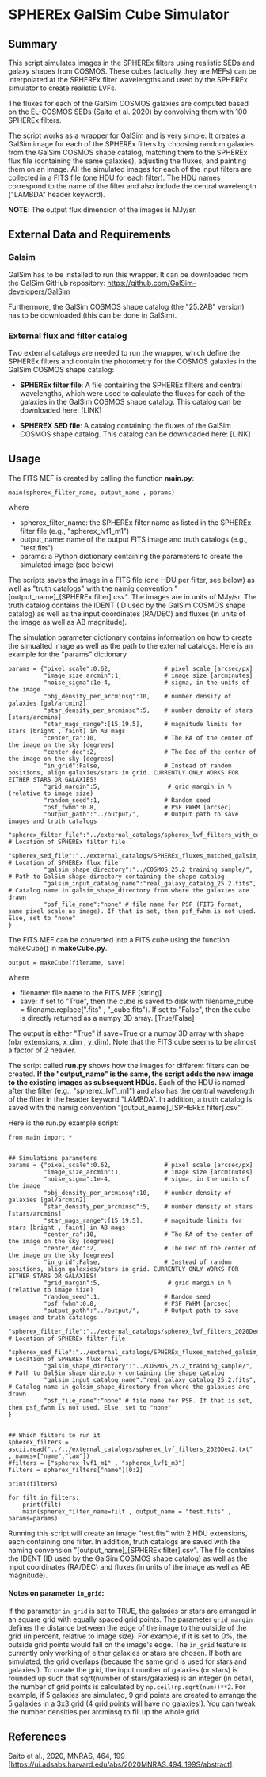 # SPHEREx GalSim Cube Simulator

## Summary

This script simulates images in the SPHEREx filters using realistic SEDs and galaxy shapes from COSMOS. These cubes (actually they are MEFs) can be interpolated at the SPHEREx filter wavelengths and used by the SPHEREx simulator to create realistic LVFs.

The fluxes for each of the GalSim COSMOS galaxies are computed based on the EL-COSMOS SEDs (Saito et al. 2020) by convolving them with 100 SPHEREx filters. 

The script works as a wrapper for GalSim and is very simple: It creates a GalSim image for each of the SPHEREx filters by choosing random galaxies from the GalSim COSMOS shape catalog, matching them to the SPHEREx flux file (containing the same galaxies), adjusting the fluxes, and painting them on an image. All the simulated images for each of the input filters are collected in a FITS file (one HDU for each filter). The HDU names correspond to the name of the filter and also include the central wavelength ("LAMBDA" header keyword).

__NOTE__: The output flux dimension of the images is MJy/sr.

## External Data and Requirements

### Galsim

GalSim has to be installed to run this wrapper. It can be downloaded from the GalSim GitHub repository:
https://github.com/GalSim-developers/GalSim

Furthermore, the GalSim COSMOS shape catalog (the "25.2AB" version) has to be downloaded (this can be done in GalSim).

### External flux and filter catalog

Two external catalogs are needed to run the wrapper, which define the SPHEREx filters and contain the photometry for the COSMOS galaxies in the GalSim COSMOS shape catalog:

* __SPHEREx filter file__: A file containing the SPHEREx filters and central wavelengths, which were used to calculate the fluxes for each of the galaxies in the GalSim COSMOS shape catalog. This catalog can be downloaded here: [LINK]

* __SPHEREX SED file__: A catalog containing the fluxes of the GalSim COSMOS shape catalog. This catalog can be downloaded here: [LINK]


## Usage

The FITS MEF is created by calling the function __main.py__:

```
main(spherex_filter_name, output_name , params)
```

where

* spherex_filter_name: the SPHEREx filter name as listed in the SPHEREx filter file (e.g., "spherex_lvf1_m1")
* output_name: name of the output FITS image and truth catalogs (e.g., "test.fits")
* params: a Python dictionary containing the parameters to create the simulated image (see below)

The scripts saves the image in a FITS file (one HDU per filter, see below) as well as "truth catalogs" with the namig convention "[output_name]_[SPHEREx filter].csv". The images are in units of MJy/sr. The truth catalog contains the IDENT (ID used by the GalSim COSMOS shape catalog) as well as the input coordinates (RA/DEC) and fluxes (in units of the image as well as AB magnitude).


The simulation parameter dictionary contains information on how to create the simualted image as well as the path to the external catalogs.
Here is an example for the "params" dictionary

```
params = {"pixel_scale":0.62,               # pixel scale [arcsec/px]
          "image_size_arcmin":1,            # image size [arcminutes]
          "noise_sigma":1e-4,               # sigma, in the units of the image
          "obj_density_per_arcminsq":10,    # number density of galaxies [gal/arcmin2] 
          "star_density_per_arcminsq":5,    # number density of stars [stars/arcmins]
          "star_mags_range":[15,19.5],      # magnitude limits for stars [bright , faint] in AB mags
          "center_ra":10,                   # The RA of the center of the image on the sky [degrees]
          "center_dec":2,                   # The Dec of the center of the image on the sky [degrees]
          "in_grid":False,                  # Instead of random positions, align galaxies/stars in grid. CURRENTLY ONLY WORKS FOR EITHER STARS OR GALAXIES!
          "grid_margin":5,                   # grid margin in % (relative to image size)
          "random_seed":1,                  # Random seed
          "psf_fwhm":0.8,                   # PSF FWHM [arcsec]
          "output_path":"../output/",       # Output path to save images and truth catalogs
          "spherex_filter_file":"../external_catalogs/spherex_lvf_filters_with_centwave_2020Dec3.txt", # Location of SPHEREx filter file
          "spherex_sed_file":"../external_catalogs/SPHEREx_fluxes_matched_galsim_2020Dec8.fits", # Location of SPHEREx flux file
          "galsim_shape_directory":"../COSMOS_25.2_training_sample/", # Path to GalSim shape directory containing the shape catalog
          "galsim_input_catalog_name":"real_galaxy_catalog_25.2.fits", # Catalog name in galsim_shape_directory from where the galaxies are drawn
          "psf_file_name":"none" # file name for PSF (FITS format, same pixel scale as image). If that is set, then psf_fwhm is not used. Else, set to "none"
}
```

The FITS MEF can be converted into a FITS cube using the function makeCube() in __makeCube.py__. 
```
output = makeCube(filename, save)
```

where

* filename: file name to the FITS MEF [string]
* save: If set to "True", then the cube is saved to disk with filename_cube = filename.replace(".fits" , "_cube.fits"). If set to "False", then the cube is directly returned as a numpy 3D array.  [True/False]

The output is either "True" if save=True or a numpy 3D array with shape (nbr extensions, x_dim , y_dim).
Note that the FITS cube seems to be almost a factor of 2 heavier.


The script called __run.py__ shows how the images for different filters can be created. __If the "output_name" is the same, the script adds the new image to the existing images as subsequent HDUs.__ Each of the HDU is named after the filter (e.g., "spherex_lvf1_m1") and also has the central wavelength of the filter in the header keyword "LAMBDA". In addition, a truth catalog is saved with the namig convention "[output_name]_[SPHEREx filter].csv".

Here is the run.py example script:

```
from main import *


## Simulations parameters
params = {"pixel_scale":0.62,               # pixel scale [arcsec/px]
          "image_size_arcmin":1,            # image size [arcminutes]
          "noise_sigma":1e-4,               # sigma, in the units of the image
          "obj_density_per_arcminsq":10,    # number density of galaxies [gal/arcmin2] 
          "star_density_per_arcminsq":5,    # number density of stars [stars/arcmins]
          "star_mags_range":[15,19.5],      # magnitude limits for stars [bright , faint] in AB mags
          "center_ra":10,                   # The RA of the center of the image on the sky [degrees]
          "center_dec":2,                   # The Dec of the center of the image on the sky [degrees]
          "in_grid":False,                  # Instead of random positions, align galaxies/stars in grid. CURRENTLY ONLY WORKS FOR EITHER STARS OR GALAXIES!
          "grid_margin":5,                   # grid margin in % (relative to image size)
          "random_seed":1,                  # Random seed
          "psf_fwhm":0.8,                   # PSF FWHM [arcsec]
          "output_path":"../output/",       # Output path to save images and truth catalogs
          "spherex_filter_file":"../external_catalogs/spherex_lvf_filters_2020Dec2.txt", # Location of SPHEREx filter file
          "spherex_sed_file":"../external_catalogs/SPHEREx_fluxes_matched_galsim_2020Dec8.fits", # Location of SPHEREx flux file
          "galsim_shape_directory":"../COSMOS_25.2_training_sample/", # Path to GalSim shape directory containing the shape catalog
          "galsim_input_catalog_name":"real_galaxy_catalog_25.2.fits", # Catalog name in galsim_shape_directory from where the galaxies are drawn
          "psf_file_name":"none" # file name for PSF. If that is set, then psf_fwhm is not used. Else, set to "none"
}


## Which filters to run it
spherex_filters = ascii.read("../../external_catalogs/spherex_lvf_filters_2020Dec2.txt" , names=["name","lam"])
#filters = ["spherex_lvf1_m1" , "spherex_lvf1_m3"]
filters = spherex_filters["name"][0:2]

print(filters)

for filt in filters:
    print(filt)
    main(spherex_filter_name=filt , output_name = "test.fits" , params=params)
```

Running this script will create an image "test.fits" with 2 HDU extensions, each containing one filter. In addition, truth catalogs are saved with the naming convension "[output_name]_[SPHEREx filter].csv". The file contains the IDENT (ID used by the GalSim COSMOS shape catalog) as well as the input coordinates (RA/DEC) and fluxes (in units of the image as well as AB magnitude).

#### Notes on parameter `in_grid`:
If the parameter `in_grid` is set to TRUE, the galaxies or stars are arranged in an square grid with equally spaced grid points. The parameter `grid_margin` defines the distance between the edge of the image to the outside of the grid (in percent, relative to image size). For example, if it is set to 0%, the outside grid points would fall on the image's edge.
The `in_grid` feature is currently only working of either galaxies or stars are chosen. If both are simulated, the grid overlaps (because the same grid is used for stars and galaxies!). To create the grid, the input number of galaxies (or stars) is rounded up such that sqrt(number of stars/galaxies) is an integer (in detail, the number of grid points is calculated by `np.ceil(np.sqrt(num))**2`. For example, if 5 galaxies are simulated, 9 grid points are created to arrange the 5 galaxies in a 3x3 grid (4 grid points will have no galaxies!). You can tweak the number densities per arcminsq to fill up the whole grid.


## References

Saito et al., 2020, MNRAS, 464, 199 [https://ui.adsabs.harvard.edu/abs/2020MNRAS.494..199S/abstract]
